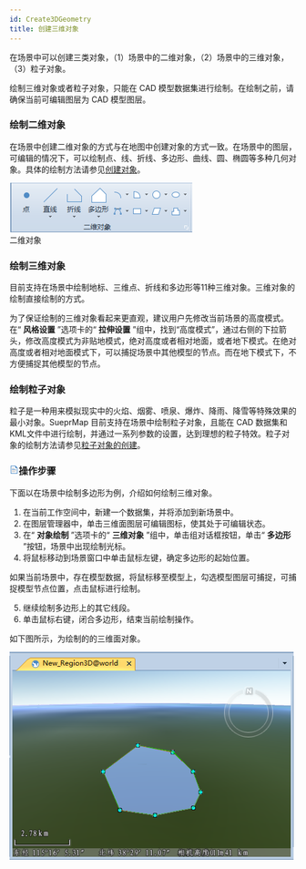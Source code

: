```yaml
---
id: Create3DGeometry
title: 创建三维对象  
---  
```

在场景中可以创建三类对象，（1）场景中的二维对象，（2）场景中的三维对象，（3）粒子对象。

绘制三维对象或者粒子对象，只能在 CAD 模型数据集进行绘制。在绘制之前，请确保当前可编辑图层为 CAD 模型图层。

### 绘制二维对象

在场景中创建二维对象的方式与在地图中创建对象的方式一致。在场景中的图层，可编辑的情况下，可以绘制点、线、折线、多边形、曲线、圆、椭圆等多种几何对象。具体的绘制方法请参见[创建对象](../../DataProcessing/Objects/CreateObjects/CreateGeometry)。

![](img/2DDrawingGroup.png)  
二维对象  
  
### 绘制三维对象

目前支持在场景中绘制地标、三维点、折线和多边形等11种三维对象。三维对象的绘制直接绘制的方式。

为了保证绘制的三维对象看起来更直观，建议用户先修改当前场景的高度模式。在“ **风格设置** ”选项卡的“ **拉伸设置**
”组中，找到“高度模式”，通过右侧的下拉箭头，修改高度模式为非贴地模式，绝对高度或者相对地面，或者地下模式。在绝对高度或者相对地面模式下，可以捕捉场景中其他模型的节点。而在地下模式下，不方便捕捉其他模型的节点。

### 绘制粒子对象

粒子是一种用来模拟现实中的火焰、烟雾、喷泉、爆炸、降雨、降雪等特殊效果的最小对象。SueprMap 目前支持在场景中绘制粒子对象，且能在 CAD
数据集和KML文件中进行绘制，并通过一系列参数的设置，达到理想的粒子特效。粒子对象的绘制方法请参见[粒子对象的创建](../GeoParticle/GeoParticleSetting)。

### ![](../../img/read.gif)操作步骤

下面以在场景中绘制多边形为例，介绍如何绘制三维对象。

  1. 在当前工作空间中，新建一个数据集，并将添加到新场景中。
  2. 在图层管理器中，单击三维面图层可编辑图标，使其处于可编辑状态。
  3. 在“ **对象绘制** ”选项卡的“ **三维对象** ”组中，单击组对话框按钮，单击“ **多边形** ”按钮，场景中出现绘制光标。
  4. 将鼠标移动到场景窗口中单击鼠标左键，确定多边形的起始位置。

如果当前场景中，存在模型数据，将鼠标移至模型上，勾选模型图层可捕捉，可捕捉模型节点位置，点击鼠标进行绘制。

  5. 继续绘制多边形上的其它线段。
  6. 单击鼠标右键，闭合多边形，结束当前绘制操作。

如下图所示，为绘制的的三维面对象。

![](img/3DDrawing.png)   




